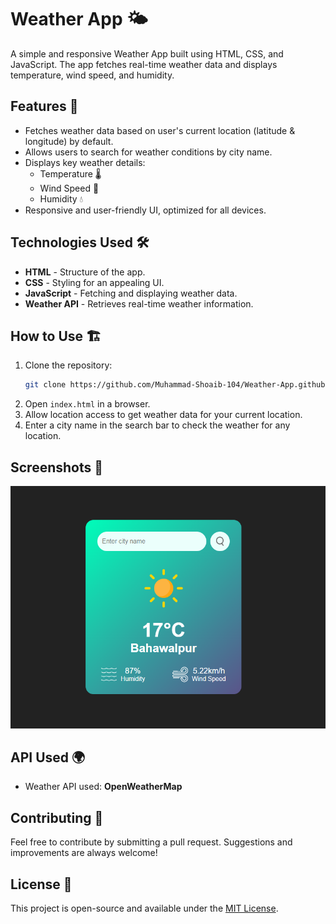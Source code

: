 # Weather App 🌤️

A simple and responsive Weather App built using HTML, CSS, and JavaScript. The app fetches real-time weather data and displays temperature, wind speed, and humidity.

## Features 🚀
- Fetches weather data based on user's current location (latitude & longitude) by default.
- Allows users to search for weather conditions by city name.
- Displays key weather details: 
  - Temperature 🌡️
  - Wind Speed 💨
  - Humidity 💧
- Responsive and user-friendly UI, optimized for all devices.

## Technologies Used 🛠️
- **HTML** - Structure of the app.
- **CSS** - Styling for an appealing UI.
- **JavaScript** - Fetching and displaying weather data.
- **Weather API** - Retrieves real-time weather information.

## How to Use 🏗️
1. Clone the repository:
   ```sh
   git clone https://github.com/Muhammad-Shoaib-104/Weather-App.github.io
   ```
2. Open `index.html` in a browser.
3. Allow location access to get weather data for your current location.
4. Enter a city name in the search bar to check the weather for any location.

## Screenshots 📸
![Weather App Screenshot](images/screenshot.png)


## API Used 🌍
- Weather API used: **OpenWeatherMap**

## Contributing 🤝
Feel free to contribute by submitting a pull request. Suggestions and improvements are always welcome!

## License 📜
This project is open-source and available under the [MIT License](LICENSE).
